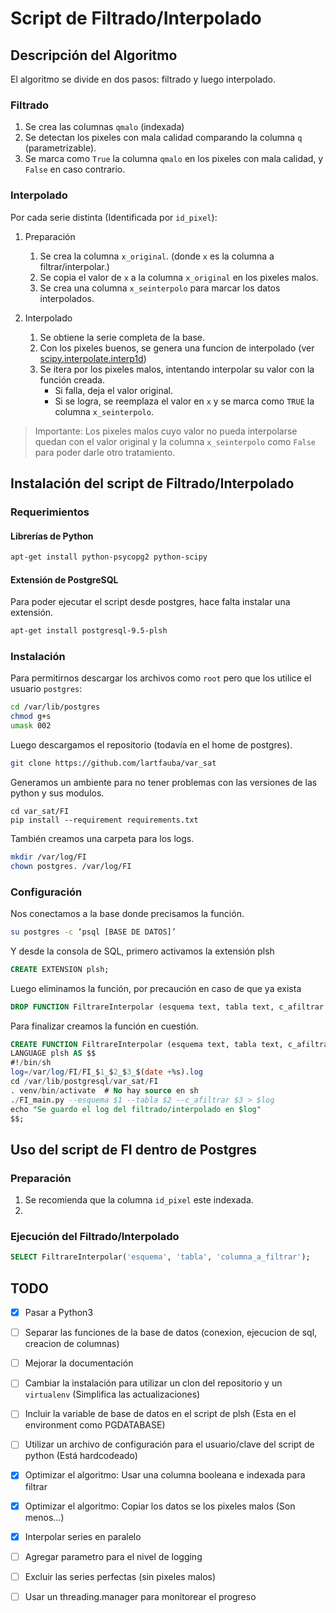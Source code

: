 # Script de Filtrado/Interpolado

## Descripción del Algoritmo

El algoritmo se divide en dos pasos: filtrado y luego interpolado.

### Filtrado

1. Se crea las columnas `qmalo` (indexada)
2. Se detectan los pixeles con mala calidad comparando la columna `q` (parametrizable).
3. Se marca como `True` la columna `qmalo` en los pixeles con mala calidad, y `False` en caso contrario.

### Interpolado

Por cada serie distinta (Identificada por `id_pixel`):

1. Preparación
    1. Se crea la columna `x_original`. (donde `x` es la columna a filtrar/interpolar.)
    2. Se copia el valor de `x` a la columna `x_original` en los pixeles malos.
    3. Se crea una columna `x_seinterpolo` para marcar los datos interpolados.

2. Interpolado
    1. Se obtiene la serie completa de la base.
    2. Con los pixeles buenos, se genera una funcion de interpolado (ver [scipy.interpolate.interp1d](https://docs.scipy.org/doc/scipy-0.19.0/reference/generated/scipy.interpolate.interp1d.html))
    3. Se itera por los pixeles malos, intentando interpolar su valor con la función creada.
        - Si falla, deja el valor original.
        - Si se logra, se reemplaza el valor en `x` y se marca como `TRUE` la columna `x_seinterpolo`.

> Importante: Los pixeles malos cuyo valor no pueda interpolarse quedan con el valor original y la columna `x_seinterpolo` como `False` para poder darle otro tratamiento.

## Instalación del script de Filtrado/Interpolado

### Requerimientos

#### Librerías de Python
```bash
apt-get install python-psycopg2 python-scipy
```

#### Extensión de PostgreSQL

Para poder ejecutar el script desde postgres, hace falta instalar una extensión.

```bash
apt-get install postgresql-9.5-plsh
```

### Instalación

Para permitirnos descargar los archivos como `root` pero que los utilice el usuario `postgres`:
```bash
cd /var/lib/postgres
chmod g+s
umask 002
```

Luego descargamos el repositorio (todavía en el home de postgres).
```bash
git clone https://github.com/lartfauba/var_sat
```

Generamos un ambiente para no tener problemas con las versiones de las python y sus modulos.
```
cd var_sat/FI
pip install --requirement requirements.txt
```

También creamos una carpeta para los logs.
```bash
mkdir /var/log/FI
chown postgres. /var/log/FI
```

### Configuración

Nos conectamos a la base donde precisamos la función.

```bash
su postgres -c ‘psql [BASE DE DATOS]’
```

Y desde la consola de SQL, primero activamos la extensión plsh
```sql
CREATE EXTENSION plsh;
```

Luego eliminamos la función, por precaución en caso de que ya exista
```sql
DROP FUNCTION FiltrareInterpolar (esquema text, tabla text, c_afiltrar text);
```

Para finalizar creamos la función en cuestión.
```sql
CREATE FUNCTION FiltrareInterpolar (esquema text, tabla text, c_afiltrar text) RETURNS text
LANGUAGE plsh AS $$
#!/bin/sh
log=/var/log/FI/FI_$1_$2_$3_$(date +%s).log
cd /var/lib/postgresql/var_sat/FI
. venv/bin/activate  # No hay source en sh
./FI_main.py --esquema $1 --tabla $2 --c_afiltrar $3 > $log
echo "Se guardo el log del filtrado/interpolado en $log"
$$;
```

## Uso del script de FI dentro de Postgres

### Preparación

1. Se recomienda que la columna `id_pixel` este indexada.
2. 

### Ejecución del Filtrado/Interpolado

```sql
SELECT FiltrareInterpolar('esquema', 'tabla', 'columna_a_filtrar'); 
```

## TODO

- [x] Pasar a Python3
- [ ] Separar las funciones de la base de datos (conexion, ejecucion de sql, creacion de columnas)
- [ ] Mejorar la documentación
- [ ] Cambiar la instalación para utilizar un clon del repositorio y un `virtualenv` (Simplifica las actualizaciones)
- [ ] Incluir la variable de base de datos en el script de plsh (Esta en el environment como PGDATABASE)
- [ ] Utilizar un archivo de configuración para el usuario/clave del script de python (Está hardcodeado)
- [x] Optimizar el algoritmo: Usar una columna booleana e indexada para filtrar
- [x] Optimizar el algoritmo: Copiar los datos se los pixeles malos (Son menos...)
- [x] Interpolar series en paralelo
- [ ] Agregar parametro para el nivel de logging
- [ ] Excluir las series perfectas (sin pixeles malos)
- [ ] Usar un threading.manager para monitorear el progreso


